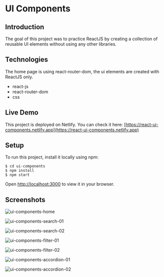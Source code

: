 # UI Components

## Introduction

The goal of this project was to practice ReactJS by creating a collection of reusable UI elements without using any other libraries.

## Technologies

The home page is using react-router-dom, the ui elements are created with ReactJS only.

- react-js
- react-router-dom
- css

## Live Demo

This project is deployed on Netlify. You can check it here:
[https://react-ui-components.netlify.app](https://react-ui-components.netlify.app)

## Setup

To run this project, install it locally using npm:

```
$ cd ui-components
$ npm install
$ npm start
```

Open [http://localhost:3000](http://localhost:3000) to view it in your browser.

## Screenshots

![ui-components-home](https://github.com/kvcsPat/react-ui-components/assets/102482465/b1cbc8f5-6f60-4351-b3e6-e341102dfbd9)

![ui-components-search-01](https://github.com/kvcsPat/react-ui-components/assets/102482465/22de9c96-9dd9-4086-8105-652036cfc492)

![ui-components-search-02](https://github.com/kvcsPat/react-ui-components/assets/102482465/69125018-73f1-4d8b-9b20-767f5503de3b)

![ui-components-filter-01](https://github.com/kvcsPat/react-ui-components/assets/102482465/2c64923d-3b8f-43d1-b304-9f8823dc75c1)

![ui-components-filter-02](https://github.com/kvcsPat/react-ui-components/assets/102482465/810d0efa-8ffa-4893-823e-a355546acfb3)

![ui-components-accordion-01](https://github.com/kvcsPat/react-ui-components/assets/102482465/ebf7f850-ed78-4c15-bc00-89010ddf79a6)

![ui-components-accordion-02](https://github.com/kvcsPat/react-ui-components/assets/102482465/88ed50f6-f6b5-49f9-ac71-339b6dc55ae0)
